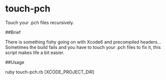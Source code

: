 touch-pch
=========

Touch your .pch files recursively.

##Brief

There is something fishy going on with Xcode6 and precompiled headers...
Sometimes the build fails and you have to touch your .pch files to fix it, 
this script makes life a bit easier. 

##Usage 

ruby touch-pch.rb [XCODE_PROJECT_DIR]
